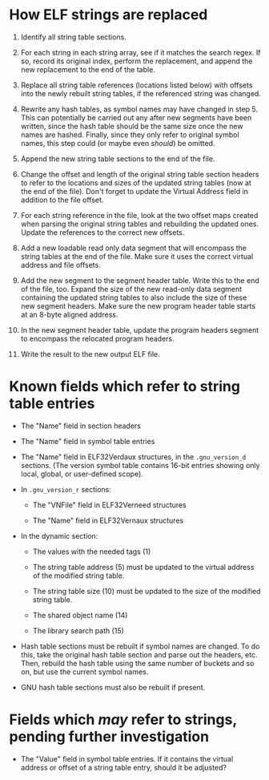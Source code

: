 How ELF strings are replaced
============================

 1. Identify all string table sections.

 2. For each string in each string array, see if it matches the search regex.
    If so, record its original index, perform the replacement, and append the
    new replacement to the end of the table.

 3. Replace all string table references (locations listed below) with offsets
    into the newly rebuilt string tables, if the referenced string was changed.

 4. Rewrite any hash tables, as symbol names may have changed in step 5. This
    can potentially be carried out any after new segments have been written,
    since the hash table should be the same size once the new names are hashed.
    Finally, since they only refer to original symbol names, this step could
    (or maybe even *should*) be omitted.

 5. Append the new string table sections to the end of the file.

 6. Change the offset and length of the original string table section headers
    to refer to the locations and sizes of the updated string tables (now at
    the end of the file). Don't forget to update the Virtual Address field
    in addition to the file offset.

 7. For each string reference in the file, look at the two offset maps created
    when parsing the original string tables and rebuilding the updated ones.
    Update the references to the correct new offsets.

 8. Add a new loadable read only data segment that will encompass the string
    tables at the end of the file. Make sure it uses the correct virtual
    address and file offsets.

 9. Add the new segment to the segment header table. Write this to the end of
    the file, too. Expand the size of the new read-only data segment containing
    the updated string tables to also include the size of these new segment
    headers. Make sure the new program header table starts at an 8-byte aligned
    address.

 10. In the new segment header table, update the program headers segment to
     encompass the relocated program headers.

 11. Write the result to the new output ELF file.

Known fields which refer to string table entries
================================================

 - The "Name" field in section headers

 - The "Name" field in symbol table entries

 - The "Name" field in ELF32Verdaux structures, in the `.gnu_version_d`
   sections. (The version symbol table contains 16-bit entries showing only
   local, global, or user-defined scope).

 - In `.gnu_version_r` sections:

    - The "VNFile" field in ELF32Verneed structures

    - The "Name" field in ELF32Vernaux structures

 - In the dynamic section:

    - The values with the needed tags (1)

    - The string table address (5) must be updated to the virtual address of
       the modified string table.

    - The string table size (10) must be updated to the size of the modified
       string table.

    - The shared object name (14)

    - The library search path (15)

 - Hash table sections must be rebuilt if symbol names are changed. To do this,
   take the original hash table section and parse out the headers, etc. Then,
   rebuild the hash table using the same number of buckets and so on, but use
   the current symbol names.

 - GNU hash table sections must also be rebuilt if present.

Fields which *may* refer to strings, pending further investigation
==================================================================

 - The "Value" field in symbol table entries. If it contains the virtual
   address or offset of a string table entry, should it be adjusted?
